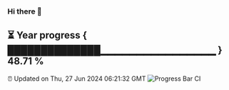 ### Hi there 👋
⏳ Year progress { ██████████████▁▁▁▁▁▁▁▁▁▁▁▁▁▁▁▁ } 48.71 %
---
⏰ Updated on Thu, 27 Jun 2024 06:21:32 GMT
![Progress Bar CI](https://github.com/liununu/liununu/workflows/Progress%20Bar%20CI/badge.svg)
